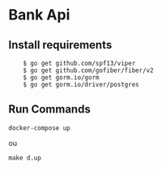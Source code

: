 # Bank Api

## Install requirements

```
    $ go get github.com/spf13/viper
    $ go get github.com/gofiber/fiber/v2
    $ go get gorm.io/gorm
    $ go get gorm.io/driver/postgres
```

## Run Commands

`docker-compose up` 

ou 

`make d.up` 